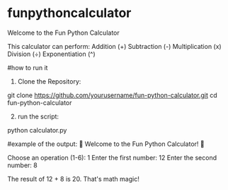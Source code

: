 # funpythoncalculator
Welcome to the Fun Python Calculator

This calculator can perform:
Addition (+)
Subtraction (-)
Multiplication (x)
Division (÷)
Exponentiation (^)

#how to run it
1. Clone the Repository:

git clone https://github.com/yourusername/fun-python-calculator.git
cd fun-python-calculator

2. run the script:

python calculator.py

#example of the output:
🎉 Welcome to the Fun Python Calculator! 🎉

Choose an operation (1-6): 1
Enter the first number: 12
Enter the second number: 8

The result of 12 + 8 is 20. That's math magic!
